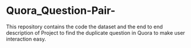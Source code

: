 # Quora_Question-Pair-
This repository contains the code the dataset and the end to end description of Project to find the duplicate question in Quora to make user interaction easy.
